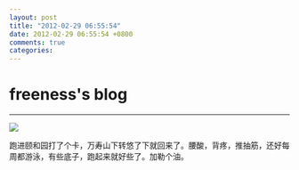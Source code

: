 ```yaml
---
layout: post
title: "2012-02-29 06:55:54"
date: 2012-02-29 06:55:54 +0800
comments: true
categories: 
---
```


# freeness's blog

----------

![](http://okqmqrbgo.bkt.clouddn.com/201202290655541.jpg)

>
跑进颐和园打了个卡，万寿山下转悠了下就回来了。腰酸，背疼，推抽筋，还好每周都游泳，有些底子，跑起来就好些了。加勒个油。